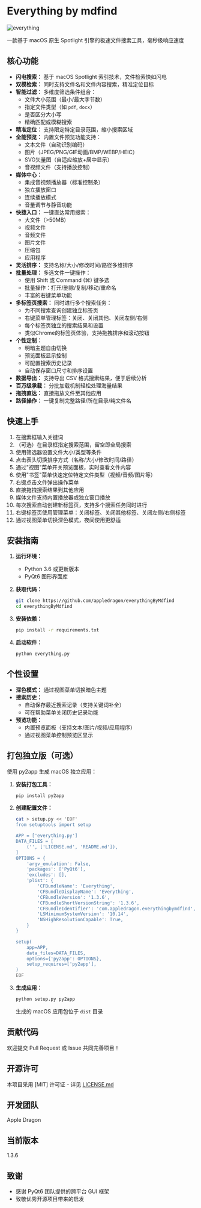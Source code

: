 # Everything by mdfind
<img alt="everything" src="https://github.com/user-attachments/assets/84dc4f48-201f-40f5-8b2b-9f8f6070a9b2" />

一款基于 macOS 原生 Spotlight 引擎的极速文件搜索工具，毫秒级响应速度

## 核心功能

* **闪电搜索：** 基于 macOS Spotlight 索引技术，文件检索快如闪电
* **双模检索：** 同时支持文件名和文件内容搜索，精准定位目标
* **智能过滤：** 多维度筛选条件组合：
    * 文件大小范围（最小/最大字节数）
    * 指定文件类型（如 `pdf`, `docx`）
    * 是否区分大小写
    * 精确匹配或模糊搜索
* **精准定位：** 支持限定特定目录范围，缩小搜索区域
* **全能预览：** 内置文件预览功能支持：
    * 文本文件（自动识别编码）
    * 图片（JPEG/PNG/GIF动画/BMP/WEBP/HEIC）
    * SVG矢量图（自适应缩放+居中显示）
    * 音视频文件（支持播放控制）
* **媒体中心：**
    * 集成音视频播放器（标准控制条）
    * 独立播放窗口
    * 连续播放模式
    * 音量调节与静音功能
* **快捷入口：** 一键直达常用搜索：
    * 大文件（>50MB）
    * 视频文件
    * 音频文件
    * 图片文件
    * 压缩包
    * 应用程序
* **灵活排序：** 支持名称/大小/修改时间/路径多维排序
* **批量处理：** 多选文件一键操作：
    * 使用 Shift 或 Command (⌘) 键多选
    * 批量操作：打开/删除/复制/移动/重命名
    * 丰富的右键菜单功能
* **多标签页搜索：** 同时进行多个搜索任务：
    * 为不同搜索查询创建独立标签页
    * 右键菜单管理标签：关闭、关闭其他、关闭左侧/右侧
    * 每个标签页独立的搜索结果和设置
    * 类似Chrome的标签页体验，支持拖拽排序和滚动按钮
* **个性定制：**
    * 明暗主题自由切换
    * 预览面板显示控制
    * 可配置搜索历史记录
    * 自动保存窗口尺寸和排序设置
* **数据导出：** 支持导出 CSV 格式搜索结果，便于后续分析
* **百万级承载：** 分批加载机制轻松处理海量结果
* **拖拽直达：** 直接拖放文件至其他应用
* **路径操作：** 一键复制完整路径/所在目录/纯文件名

## 快速上手

1. 在搜索框输入关键词
2. （可选）在目录框指定搜索范围，留空即全局搜索
3. 使用筛选器设置文件大小/类型等条件
4. 点击表头切换排序方式（名称/大小/修改时间/路径）
5. 通过"视图"菜单开关预览面板，实时查看文件内容
6. 使用"书签"菜单快速定位特定文件类型（视频/音频/图片等）
7. 右键点击文件弹出操作菜单
8. 直接拖拽搜索结果到其他应用
9.  媒体文件支持内置播放器或独立窗口播放
10. 每次搜索自动创建新标签页，支持多个搜索任务同时进行
11. 右键标签页使用管理菜单：关闭标签、关闭其他标签、关闭左侧/右侧标签
12. 通过视图菜单切换深色模式，夜间使用更舒适

## 安装指南

1. **运行环境：**
    * Python 3.6 或更新版本
    * PyQt6 图形界面库

2. **获取代码：**
    ```bash
    git clone https://github.com/appledragon/everythingByMdfind
    cd everythingByMdfind
    ```

3. **安装依赖：**
    ```bash
    pip install -r requirements.txt
    ```

4. **启动软件：**
    ```bash
    python everything.py
    ```

## 个性设置

* **深色模式：** 通过视图菜单切换暗色主题
* **搜索历史：**
  - 自动保存最近搜索记录（支持关键词补全）
  - 可在帮助菜单关闭历史记录功能
* **预览功能：**
  - 内置预览面板（支持文本/图片/视频/应用程序）
  - 通过视图菜单控制预览区显示

## 打包独立版（可选）

使用 py2app 生成 macOS 独立应用：

1. **安装打包工具：**
    ```bash
    pip install py2app
    ```

2. **创建配置文件：**
    ```bash
    cat > setup.py << 'EOF'
    from setuptools import setup

    APP = ['everything.py']
    DATA_FILES = [
        ('', ['LICENSE.md', 'README.md']),
    ]
    OPTIONS = {
        'argv_emulation': False,
        'packages': ['PyQt6'],
        'excludes': [],
        'plist': {
            'CFBundleName': 'Everything',
            'CFBundleDisplayName': 'Everything',
            'CFBundleVersion': '1.3.6',
            'CFBundleShortVersionString': '1.3.6',
            'CFBundleIdentifier': 'com.appledragon.everythingbymdfind',
            'LSMinimumSystemVersion': '10.14',
            'NSHighResolutionCapable': True,
        }
    }

    setup(
        app=APP,
        data_files=DATA_FILES,
        options={'py2app': OPTIONS},
        setup_requires=['py2app'],
    )
    EOF
    ```

3. **生成应用：**
    ```bash
    python setup.py py2app
    ```
    生成的 macOS 应用包位于 `dist` 目录

## 贡献代码

欢迎提交 Pull Request 或 Issue 共同完善项目！

## 开源许可

本项目采用 [MIT] 许可证 - 详见 [LICENSE.md](LICENSE.md)

## 开发团队

Apple Dragon

## 当前版本

1.3.6

## 致谢

* 感谢 PyQt6 团队提供的跨平台 GUI 框架
* 致敬优秀开源项目带来的启发

